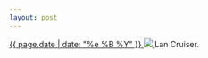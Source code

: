 ```yaml
---
layout: post
---
```


<p>
  <a href="/150">
    <time>{{ page.date | date: "%e %B %Y" }}</time>
    <img src="{{ site.assets_url }}/150.jpg">
  </a>
  Lan Cruiser.
</p>
